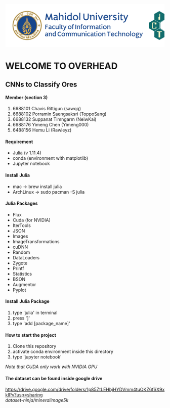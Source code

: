![ICT Mahidol](assets/MUICT2.png)
# WELCOME TO OVERHEAD

## CNNs to Classify Ores

#### Member (section 3)
1. 6688101 Chavis Rittigun (sawqq)
2. 6688102 Porramin Saengsaksri (ToppoSang)
3. 6688132 Suppanat Timngarm (NeiwKai)
4. 6688176 Yimeng Chen (Yimeng000)
5. 6488156 Hemu Li (Rawleyz)

#### Requirement
- Julia (v  1.11.4)
- conda (environment with matplotlib)
- Jupyter notebook

#### Install Julia
- mac -> brew install julia
- ArchLinux -> sudo pacman -S julia
  
#### Julia Packages
- Flux
- Cuda (for NVIDIA)
- IterTools
- JSON
- Images
- ImageTransformations
- cuDNN
- Random
- DataLoaders
- Zygote
- Printf
- Statistics
- BSON
- Augmentor
- Pyplot

#### Install Julia Package
1. type 'julia' in terminal
2. press ']'
3. type 'add [package_name]'

#### How to start the project
1. Clone this repository
2. activate conda environment inside this directory
3. type 'jupyter notebook'

_Note that CUDA only work with NVIDIA GPU_

#### The dataset can be found inside google drive
https://drive.google.com/drive/folders/1p85ZtLEHbjHYDVmm4tuOKZ6fSX9xkIPv?usp=sharing <br>
_dataset-ninja/mineralimage5k_
